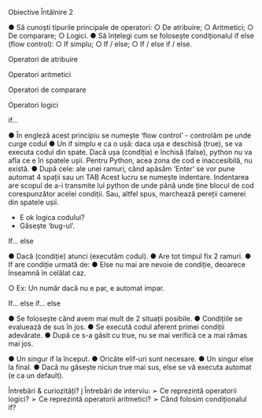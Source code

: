 Obiective Întâlnire 2

● Să cunoști tipurile principale de operatori:
○ De atribuire;
○ Aritmetici;
○ De comparare;
○ Logici.
● Să înțelegi cum se folosește condiționalul if else (flow control):
○ If simplu;
○ If / else;
○ If / else if / else.

Operatori de atribuire

Operatori aritmetici

Operatori de comparare

Operatori logici

if...

● În engleză acest principiu se numește ‘flow control’ - controlăm pe unde curge codul
● Un if simplu e ca o ușă: daca ușa e deschisă (true), se va executa codul din spate. Dacă ușa
(condiția) e închisă (false), python nu va afla ce e în spatele ușii. Pentru Python, acea zona
de cod e inaccesibilă, nu există.
● După cele: ale unei ramuri, când apăsăm ‘Enter’ se vor pune automat 4 spații sau un TAB
Acest lucru se numește indentare. Indentarea are scopul de a-i transmite lui python de unde până
unde ține blocul de cod corespunzător acelei condiții. Sau, altfel spus, marchează pereții camerei
din spatele ușii.

- E ok logica codului?
- Găsește ‘bug-ul’.

If... else

● Dacă (condiție) atunci (executăm codul).
● Are tot timpul fix 2 ramuri.
● If are condiție urmată de:
● Else nu mai are nevoie de condiție, deoarece înseamnă în celălat caz.

○ Ex: Un număr dacă nu e par, e automat impar.

If... else if... else

● Se folosește când avem mai mult de 2 situații posibile.
● Condițiile se evaluează de sus în jos.
● Se execută codul aferent primei condiții adevărate.
● După ce s-a găsit cu true, nu se mai verifică ce a mai rămas mai jos.

● Un singur if la început.
● Oricâte elif-uri sunt necesare.
● Un singur else la final.
● Dacă nu găsește niciun true mai sus,
else se vă executa automat (e ca un default).

Întrebări & curiozități?
j Întrebări de interviu:
➢ Ce reprezintă operatorii logici?
➢ Ce reprezintă operatorii aritmetici?
➢ Când folosim condiționalul if?